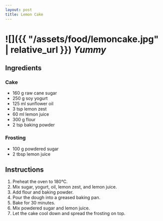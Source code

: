 ```yaml
---
layout: post
title: Lemon Cake
---
```


# ![]({{ "/assets/food/lemoncake.jpg" | relative_url }}) *Yummy*

## Ingredients

### Cake
* 160 g raw cane sugar
* 250 g soy yogurt
* 125 ml sunflower oil
* 3 tsp lemon zest
* 60 ml lemon juice
* 300 g flour
* 2 tsp baking powder

### Frosting

* 100 g powdered sugar
* 2 tbsp lemon juice

## Instructions

1. Preheat the oven to 180°C.
2. Mix sugar, yogurt, oil, lemon zest, and lemon juice.
3. Add flour and baking powder.
4. Pour the dough into a greased baking pan.
5. Bake for 30 minutes.
6. Mix powdered sugar and lemon juice.
7. Let the cake cool down and spread the frosting on top.

